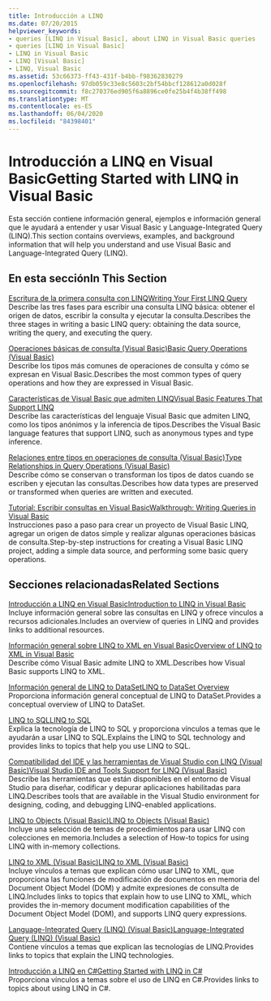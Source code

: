 ```yaml
---
title: Introducción a LINQ
ms.date: 07/20/2015
helpviewer_keywords:
- queries [LINQ in Visual Basic], about LINQ in Visual Basic queries
- queries [LINQ in Visual Basic]
- LINQ in Visual Basic
- LINQ [Visual Basic]
- LINQ, Visual Basic
ms.assetid: 53c66373-ff43-431f-b4bb-f98362830279
ms.openlocfilehash: 97db059c33e8c5603c2bf54bbcf128612a0d028f
ms.sourcegitcommit: f8c270376ed905f6a8896ce0fe25b4f4b38ff498
ms.translationtype: MT
ms.contentlocale: es-ES
ms.lasthandoff: 06/04/2020
ms.locfileid: "84398401"
---
```

# <a name="getting-started-with-linq-in-visual-basic"></a><span data-ttu-id="10347-102">Introducción a LINQ en Visual Basic</span><span class="sxs-lookup"><span data-stu-id="10347-102">Getting Started with LINQ in Visual Basic</span></span>
<span data-ttu-id="10347-103">Esta sección contiene información general, ejemplos e información general que le ayudará a entender y usar Visual Basic y Language-Integrated Query (LINQ).</span><span class="sxs-lookup"><span data-stu-id="10347-103">This section contains overviews, examples, and background information that will help you understand and use Visual Basic and Language-Integrated Query (LINQ).</span></span>  
  
## <a name="in-this-section"></a><span data-ttu-id="10347-104">En esta sección</span><span class="sxs-lookup"><span data-stu-id="10347-104">In This Section</span></span>  
 [<span data-ttu-id="10347-105">Escritura de la primera consulta con LINQ</span><span class="sxs-lookup"><span data-stu-id="10347-105">Writing Your First LINQ Query</span></span>](writing-your-first-linq-query.md)  
 <span data-ttu-id="10347-106">Describe las tres fases para escribir una consulta LINQ básica: obtener el origen de datos, escribir la consulta y ejecutar la consulta.</span><span class="sxs-lookup"><span data-stu-id="10347-106">Describes the three stages in writing a basic LINQ query: obtaining the data source, writing the query, and executing the query.</span></span>  
  
 [<span data-ttu-id="10347-107">Operaciones básicas de consulta (Visual Basic)</span><span class="sxs-lookup"><span data-stu-id="10347-107">Basic Query Operations (Visual Basic)</span></span>](basic-query-operations.md)  
 <span data-ttu-id="10347-108">Describe los tipos más comunes de operaciones de consulta y cómo se expresan en Visual Basic.</span><span class="sxs-lookup"><span data-stu-id="10347-108">Describes the most common types of query operations and how they are expressed in Visual Basic.</span></span>  
  
 [<span data-ttu-id="10347-109">Características de Visual Basic que admiten LINQ</span><span class="sxs-lookup"><span data-stu-id="10347-109">Visual Basic Features That Support LINQ</span></span>](features-that-support-linq.md)  
 <span data-ttu-id="10347-110">Describe las características del lenguaje Visual Basic que admiten LINQ, como los tipos anónimos y la inferencia de tipos.</span><span class="sxs-lookup"><span data-stu-id="10347-110">Describes the Visual Basic language features that support LINQ, such as anonymous types and type inference.</span></span>  
  
 [<span data-ttu-id="10347-111">Relaciones entre tipos en operaciones de consulta (Visual Basic)</span><span class="sxs-lookup"><span data-stu-id="10347-111">Type Relationships in Query Operations (Visual Basic)</span></span>](type-relationships-in-query-operations.md)  
 <span data-ttu-id="10347-112">Describe cómo se conservan o transforman los tipos de datos cuando se escriben y ejecutan las consultas.</span><span class="sxs-lookup"><span data-stu-id="10347-112">Describes how data types are preserved or transformed when queries are written and executed.</span></span>  
  
 [<span data-ttu-id="10347-113">Tutorial: Escribir consultas en Visual Basic</span><span class="sxs-lookup"><span data-stu-id="10347-113">Walkthrough: Writing Queries in Visual Basic</span></span>](walkthrough-writing-queries.md)  
 <span data-ttu-id="10347-114">Instrucciones paso a paso para crear un proyecto de Visual Basic LINQ, agregar un origen de datos simple y realizar algunas operaciones básicas de consulta.</span><span class="sxs-lookup"><span data-stu-id="10347-114">Step-by-step instructions for creating a Visual Basic LINQ project, adding a simple data source, and performing some basic query operations.</span></span>  
  
## <a name="related-sections"></a><span data-ttu-id="10347-115">Secciones relacionadas</span><span class="sxs-lookup"><span data-stu-id="10347-115">Related Sections</span></span>  
 [<span data-ttu-id="10347-116">Introducción a LINQ en Visual Basic</span><span class="sxs-lookup"><span data-stu-id="10347-116">Introduction to LINQ in Visual Basic</span></span>](../../language-features/linq/introduction-to-linq.md)  
 <span data-ttu-id="10347-117">Incluye información general sobre las consultas en LINQ y ofrece vínculos a recursos adicionales.</span><span class="sxs-lookup"><span data-stu-id="10347-117">Includes an overview of queries in LINQ and provides links to additional resources.</span></span>  
  
 [<span data-ttu-id="10347-118">Información general sobre LINQ to XML en Visual Basic</span><span class="sxs-lookup"><span data-stu-id="10347-118">Overview of LINQ to XML in Visual Basic</span></span>](../../language-features/xml/overview-of-linq-to-xml.md)  
 <span data-ttu-id="10347-119">Describe cómo Visual Basic admite LINQ to XML.</span><span class="sxs-lookup"><span data-stu-id="10347-119">Describes how Visual Basic supports LINQ to XML.</span></span>  
  
 [<span data-ttu-id="10347-120">Información general de LINQ to DataSet</span><span class="sxs-lookup"><span data-stu-id="10347-120">LINQ to DataSet Overview</span></span>](../../../../framework/data/adonet/linq-to-dataset-overview.md)  
 <span data-ttu-id="10347-121">Proporciona información general conceptual de LINQ to DataSet.</span><span class="sxs-lookup"><span data-stu-id="10347-121">Provides a conceptual overview of LINQ to DataSet.</span></span>  
  
 [<span data-ttu-id="10347-122">LINQ to SQL</span><span class="sxs-lookup"><span data-stu-id="10347-122">LINQ to SQL</span></span>](../../../../framework/data/adonet/sql/linq/index.md)  
 <span data-ttu-id="10347-123">Explica la tecnología de LINQ to SQL y proporciona vínculos a temas que le ayudarán a usar LINQ to SQL.</span><span class="sxs-lookup"><span data-stu-id="10347-123">Explains the LINQ to SQL technology and provides links to topics that help you use LINQ to SQL.</span></span>  
  
 [<span data-ttu-id="10347-124">Compatibilidad del IDE y las herramientas de Visual Studio con LINQ (Visual Basic)</span><span class="sxs-lookup"><span data-stu-id="10347-124">Visual Studio IDE and Tools Support for LINQ (Visual Basic)</span></span>](visual-studio-ide-and-tools-support-for-linq.md)  
 <span data-ttu-id="10347-125">Describe las herramientas que están disponibles en el entorno de Visual Studio para diseñar, codificar y depurar aplicaciones habilitadas para LINQ.</span><span class="sxs-lookup"><span data-stu-id="10347-125">Describes tools that are available in the Visual Studio environment for designing, coding, and debugging LINQ-enabled applications.</span></span>  
  
 [<span data-ttu-id="10347-126">LINQ to Objects (Visual Basic)</span><span class="sxs-lookup"><span data-stu-id="10347-126">LINQ to Objects (Visual Basic)</span></span>](linq-to-objects.md)  
 <span data-ttu-id="10347-127">Incluye una selección de temas de procedimientos para usar LINQ con colecciones en memoria.</span><span class="sxs-lookup"><span data-stu-id="10347-127">Includes a selection of How-to topics for using LINQ with in-memory collections.</span></span>  
  
 [<span data-ttu-id="10347-128">LINQ to XML (Visual Basic)</span><span class="sxs-lookup"><span data-stu-id="10347-128">LINQ to XML (Visual Basic)</span></span>](linq-to-xml.md)  
 <span data-ttu-id="10347-129">Incluye vínculos a temas que explican cómo usar LINQ to XML, que proporciona las funciones de modificación de documentos en memoria del Document Object Model (DOM) y admite expresiones de consulta de LINQ.</span><span class="sxs-lookup"><span data-stu-id="10347-129">Includes links to topics that explain how to use LINQ to XML, which provides the in-memory document modification capabilities of the Document Object Model (DOM), and supports LINQ query expressions.</span></span>  
  
 [<span data-ttu-id="10347-130">Language-Integrated Query (LINQ) (Visual Basic)</span><span class="sxs-lookup"><span data-stu-id="10347-130">Language-Integrated Query (LINQ) (Visual Basic)</span></span>](index.md)  
 <span data-ttu-id="10347-131">Contiene vínculos a temas que explican las tecnologías de LINQ.</span><span class="sxs-lookup"><span data-stu-id="10347-131">Provides links to topics that explain the LINQ technologies.</span></span>  
  
 [<span data-ttu-id="10347-132">Introducción a LINQ en C#</span><span class="sxs-lookup"><span data-stu-id="10347-132">Getting Started with LINQ in C#</span></span>](../../../../csharp/programming-guide/concepts/linq/index.md)  
 <span data-ttu-id="10347-133">Proporciona vínculos a temas sobre el uso de LINQ en C#.</span><span class="sxs-lookup"><span data-stu-id="10347-133">Provides links to topics about using LINQ in C#.</span></span>
